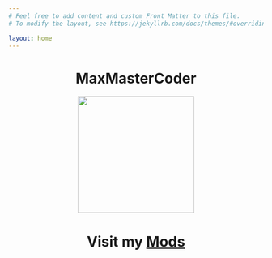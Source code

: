 ```yaml
---
# Feel free to add content and custom Front Matter to this file.
# To modify the layout, see https://jekyllrb.com/docs/themes/#overriding-theme-defaults

layout: home
---
```


<center><h1>MaxMasterCoder</h1></center>
<center><a href="/mods/"><img src="/images/MaxMasterCoder.png" width=230 height = 230></a></center>
<center><h1>Visit my <a href="/mods/">Mods</a></h1></center>